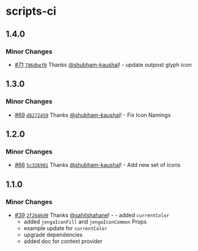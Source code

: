 # scripts-ci

## 1.4.0

### Minor Changes

- [#71](https://github.com/outpostHQ/jengaicons/pull/71)
  [`796dbef0`](https://github.com/outpostHQ/jengaicons/commit/796dbef05783f46fa98cae0ab798efc493b90032)
  Thanks [@shubham-kaushal](https://github.com/shubham-kaushal)! - update
  outpost glyph icon

## 1.3.0

### Minor Changes

- [#69](https://github.com/outpostHQ/jengaicons/pull/69)
  [`d8272459`](https://github.com/outpostHQ/jengaicons/commit/d82724599949552ca3b514d66f77ed41aec1a4f2)
  Thanks [@shubham-kaushal](https://github.com/shubham-kaushal)! - Fix Icon
  Namings

## 1.2.0

### Minor Changes

- [#66](https://github.com/outpostHQ/jengaicons/pull/66)
  [`5c326981`](https://github.com/outpostHQ/jengaicons/commit/5c326981053fde23aa9978113523ab07a91e090e)
  Thanks [@shubham-kaushal](https://github.com/shubham-kaushal)! - Add new set
  of icons

## 1.1.0

### Minor Changes

- [#39](https://github.com/OutpostHQ/jengaicons/pull/39)
  [`2f2646d9`](https://github.com/OutpostHQ/jengaicons/commit/2f2646d9941e4ce4cad9e8a03e8cc86cf39b2e7e)
  Thanks [@sahilshahane](https://github.com/sahilshahane)! - - added
  `currentColor`
  - added `jengaIconFill` and `jengaIconCommon` Props
  - example update for `currentColor`
  - upgrade dependencies
  - added doc for context provider
